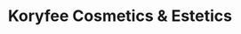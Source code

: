 ---
title: "Koryfee Cosmetics & Estetics"
url: /elz/koryfee-cosmetics-und-estetics/
shop: Kosmetik
---